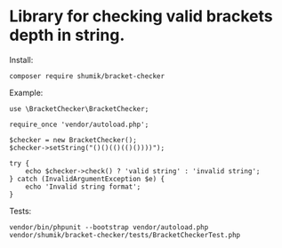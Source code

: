 Library for checking valid brackets depth in string.
========================
Install:
    
    composer require shumik/bracket-checker



Example:

    use \BracketChecker\BracketChecker;

    require_once 'vendor/autoload.php';

    $checker = new BracketChecker();
    $checker->setString("()()(()(()())))");

    try {
        echo $checker->check() ? 'valid string' : 'invalid string';
    } catch (InvalidArgumentException $e) {
        echo 'Invalid string format';
    }


Tests:

    vendor/bin/phpunit --bootstrap vendor/autoload.php vendor/shumik/bracket-checker/tests/BracketCheckerTest.php 

